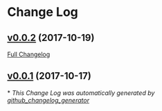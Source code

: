 # Change Log

## [v0.0.2](https://github.com/macandmia/logbeat/releases/tag/v0.0.2) (2017-10-19)
[Full Changelog](https://github.com/macandmia/logbeat/compare/v0.0.1...v0.0.2)

## [v0.0.1](https://github.com/macandmia/logbeat/releases/tag/v0.0.1) (2017-10-17)


\* *This Change Log was automatically generated by [github_changelog_generator](https://github.com/skywinder/Github-Changelog-Generator)*